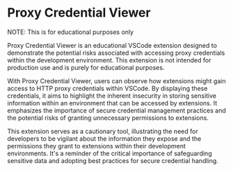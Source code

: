 # Proxy Credential Viewer

NOTE: This is for educational purposes only

Proxy Credential Viewer is an educational VSCode extension designed to demonstrate the potential risks associated with accessing proxy credentials within the development environment. This extension is not intended for production use and is purely for educational purposes.

With Proxy Credential Viewer, users can observe how extensions might gain access to HTTP proxy credentials within VSCode. By displaying these credentials, it aims to highlight the inherent insecurity in storing sensitive information within an environment that can be accessed by extensions. It emphasizes the importance of secure credential management practices and the potential risks of granting unnecessary permissions to extensions.

This extension serves as a cautionary tool, illustrating the need for developers to be vigilant about the information they expose and the permissions they grant to extensions within their development environments. It's a reminder of the critical importance of safeguarding sensitive data and adopting best practices for secure credential handling.